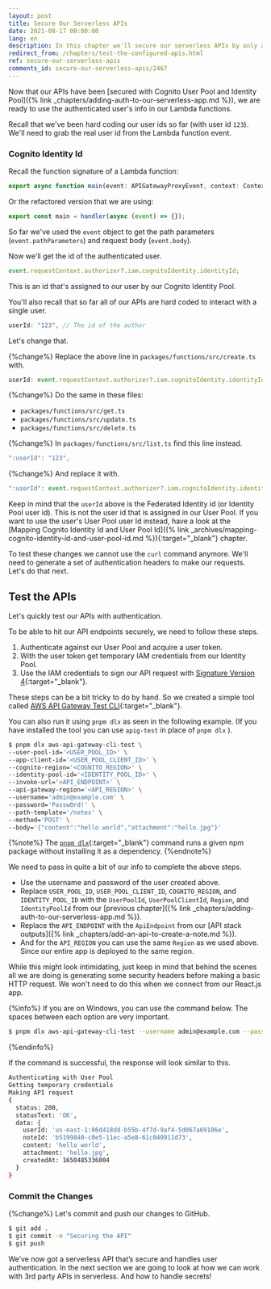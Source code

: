 ```yaml
---
layout: post
title: Secure Our Serverless APIs
date: 2021-08-17 00:00:00
lang: en
description: In this chapter we'll secure our serverless APIs by only allowing authenticated users to connect. We'll get the user id in our Lambda functions from the Cognito Identity Pool identityId.
redirect_from: /chapters/test-the-configured-apis.html
ref: secure-our-serverless-apis
comments_id: secure-our-serverless-apis/2467
---
```


Now that our APIs have been [secured with Cognito User Pool and Identity Pool]({% link _chapters/adding-auth-to-our-serverless-app.md %}), we are ready to use the authenticated user's info in our Lambda functions.

Recall that we've been hard coding our user ids so far (with user id `123`). We'll need to grab the real user id from the Lambda function event.

### Cognito Identity Id

Recall the function signature of a Lambda function:

```typescript
export async function main(event: APIGatewayProxyEvent, context: Context) {}
```

Or the refactored version that we are using:

```typescript
export const main = handler(async (event) => {});
```

So far we've used the `event` object to get the path parameters (`event.pathParameters`) and request body (`event.body`).

Now we'll get the id of the authenticated user.

```typescript
event.requestContext.authorizer?.iam.cognitoIdentity.identityId;
```

This is an id that's assigned to our user by our Cognito Identity Pool.

You'll also recall that so far all of our APIs are hard coded to interact with a single user.

```typescript
userId: "123", // The id of the author
```

Let's change that.

{%change%} Replace the above line in `packages/functions/src/create.ts` with.

```typescript
userId: event.requestContext.authorizer?.iam.cognitoIdentity.identityId,
```

{%change%} Do the same in these files:

- `packages/functions/src/get.ts`
- `packages/functions/src/update.ts`
- `packages/functions/src/delete.ts`

{%change%} In `packages/functions/src/list.ts` find this line instead.

```typescript
":userId": "123",
```

{%change%} And replace it with.

```typescript
":userId": event.requestContext.authorizer?.iam.cognitoIdentity.identityId,
```

Keep in mind that the `userId` above is the Federated Identity id (or Identity Pool user id). This is not the user id that is assigned in our User Pool. If you want to use the user's User Pool user Id instead, have a look at the [Mapping Cognito Identity Id and User Pool Id]({% link _archives/mapping-cognito-identity-id-and-user-pool-id.md %}){:target="_blank"} chapter.

To test these changes we cannot use the `curl` command anymore. We'll need to generate a set of authentication headers to make our requests. Let's do that next.

## Test the APIs

Let's quickly test our APIs with authentication.

To be able to hit our API endpoints securely, we need to follow these steps.

1. Authenticate against our User Pool and acquire a user token.
2. With the user token get temporary IAM credentials from our Identity Pool.
3. Use the IAM credentials to sign our API request with [Signature Version 4](http://docs.aws.amazon.com/general/latest/gr/signature-version-4.html){:target="_blank"}.

These steps can be a bit tricky to do by hand. So we created a simple tool called [AWS API Gateway Test CLI](https://github.com/AnomalyInnovations/aws-api-gateway-cli-test){:target="_blank"}.

You can also run it using `pnpm dlx` as seen in the following example. (If you have installed the tool you can use `apig-test` in place of `pnpm dlx` ).

```bash
$ pnpm dlx aws-api-gateway-cli-test \
--user-pool-id='<USER_POOL_ID>' \
--app-client-id='<USER_POOL_CLIENT_ID>' \
--cognito-region='<COGNITO_REGION>' \
--identity-pool-id='<IDENTITY_POOL_ID>' \
--invoke-url='<API_ENDPOINT>' \
--api-gateway-region='<API_REGION>' \
--username='admin@example.com' \
--password='Passw0rd!' \
--path-template='/notes' \
--method='POST' \
--body='{"content":"hello world","attachment":"hello.jpg"}'
```

{%note%}
The [`pnpm dlx`](https://pnpm.io/cli/dlx){:target="_blank"} command runs a given npm package without installing it as a dependency.
{%endnote%}

We need to pass in quite a bit of our info to complete the above steps.

- Use the username and password of the user created above.
- Replace `USER_POOL_ID`, `USER_POOL_CLIENT_ID`, `COGNITO_REGION`, and `IDENTITY_POOL_ID` with the `UserPoolId`, `UserPoolClientId`, `Region`, and `IdentityPoolId` from our [previous chapter]({% link _chapters/adding-auth-to-our-serverless-app.md %}).
- Replace the `API_ENDPOINT` with the `ApiEndpoint` from our [API stack outputs]({% link _chapters/add-an-api-to-create-a-note.md %}).
- And for the `API_REGION` you can use the same `Region` as we used above. Since our entire app is deployed to the same region.

While this might look intimidating, just keep in mind that behind the scenes all we are doing is generating some security headers before making a basic HTTP request. We won't need to do this when we connect from our React.js app.

{%info%}
If you are on Windows, you can use the command below. The spaces between each option are very important.

```bash
$ pnpm dlx aws-api-gateway-cli-test --username admin@example.com --password Passw0rd! --user-pool-id <USER_POOL_ID> --app-client-id <USER_POOL_CLIENT_ID> --cognito-region <COGNITO_REGION> --identity-pool-id <IDENTITY_POOL_ID> --invoke-url <API_ENDPOINT> --api-gateway-region <API_REGION> --path-template /notes --method POST --body "{\"content\":\"hello world\",\"attachment\":\"hello.jpg\"}"
```
{%endinfo%}

If the command is successful, the response will look similar to this.

```bash
Authenticating with User Pool
Getting temporary credentials
Making API request
{
  status: 200,
  statusText: 'OK',
  data: {
    userId: 'us-east-1:06d418dd-b55b-4f7d-9af4-5d067a69106e',
    noteId: 'b5199840-c0e5-11ec-a5e8-61c040911d73',
    content: 'hello world',
    attachment: 'hello.jpg',
    createdAt: 1650485336004
  }
}
```

### Commit the Changes

{%change%} Let's commit and push our changes to GitHub.

```bash
$ git add .
$ git commit -m "Securing the API"
$ git push
```

We’ve now got a serverless API that’s secure and handles user authentication. In the next section we are going to look at how we can work with 3rd party APIs in serverless. And how to handle secrets!
